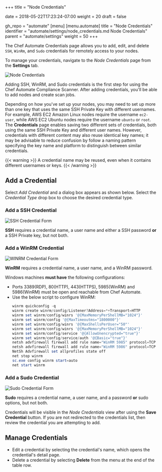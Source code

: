 +++
title = "Node Credentials"

date = 2018-05-22T17:23:24-07:00
weight = 20
draft = false

gh_repo = "automate"
[menu]
  [menu.automate]
    title = "Node Credentials"
    identifier = "automate/settings/node_credentials.md Node Credentials"
    parent = "automate/settings"
    weight = 50
+++

The Chef Automate Credentials page allows you to add, edit, and delete ``SSH``, ``WinRm``, and ``Sudo`` credentials for remotely access to your nodes.

To manage your credentials, navigate to the _Node Credentials_ page from the **Settings** tab.

![Node Credentials](/images/automate/node-credentials.png)

Adding SSH, WinRM, and Sudo credentials is the first step for using the Chef Automate Compliance Scanner. After adding credentials, you'll be able to add nodes and create scan jobs.

Depending on how you've set up your nodes, you may need to set up more than one key that uses the same SSH Private Key with different usernames. For example, AWS EC2 Amazon Linux nodes require the username ``ec2-user``, while AWS EC2 Ubuntu nodes require the username ``ubuntu`` or ``root``. The **Credentials** page enables saving two different sets of credentials, both using the same SSH Private Key and different user names.  However, credentials with different content may also reuse identical key names; it may be advisable to reduce confusion by follow a naming pattern specifying the key name and platform to distinguish between similar credentials.

{{< warning >}}
A credential name may be reused, even when it contains different usernames or keys.
{{< /warning >}}

## Add a Credential

Select _Add Credential_ and a dialog box appears as shown below. Select the _Credential Type_ drop box to choose the desired credential type.

### Add a SSH Credential

![SSH Credential Form](/images/automate/credentials-ssh.png)

**SSH** requires a credential name, a user name and either a SSH password **or** a SSH Private key, but not both.

### Add a WinRM Credential

![WINRM Credential Form](/images/automate/credentials-winrm.png)

**WinRM** requires a credential name, a user name, and a WinRM password.

Windows machines **must have** the following configurations:

* Ports 3389(RDP), 80(HTTP), 443(HTTPS), 5985(WinRM) and 5986(WinRM) must be open and reachable from Chef Automate.
* Use the below script to configure WinRM:
  ```powershell
  winrm quickconfig -q
  winrm create winrm/config/Listener?Address=*+Transport=HTTP
  winrm set winrm/config/winrs '@{MaxMemoryPerShellMB="1024"}'
  winrm set winrm/config '@{MaxTimeoutms="1800000"}'
  winrm set winrm/config/winrs '@{MaxShellsPerUser="50"'
  winrm set winrm/config/winrs '@{MaxMemoryPerShellMB="1024"}'
  winrm set winrm/config/service '@{AllowUnencrypted="true"}'
  winrm set winrm/config/service/auth '@{Basic="true"}'
  netsh advfirewall firewall add rule name="WinRM 5985" protocol=TCP dir=in localport=5985 action=allow
  netsh advfirewall firewall add rule name="WinRM 5986" protocol=TCP dir=in localport=5986 action=allow
  NetSh Advfirewall set allprofiles state off
  net stop winrm
  sc.exe config winrm start=auto
  net start winrm
  ```

### Add a Sudo Credential

![Sudo Credential Form](/images/automate/credentials-sudo.png)

**Sudo** requires a credential name, a user name, and a password **or** sudo options, but not both.

Credentials will be visible in the _Node Credentials_ view after using the **Save Credential** button. If you are not redirected to the credentials list, then review the credential you are attempting to add.

## Manage Credentials

* Edit a credential by selecting the credential's name, which opens the credential's detail page.
* Delete a credential by selecting **Delete** from the menu at the end of the table row.
